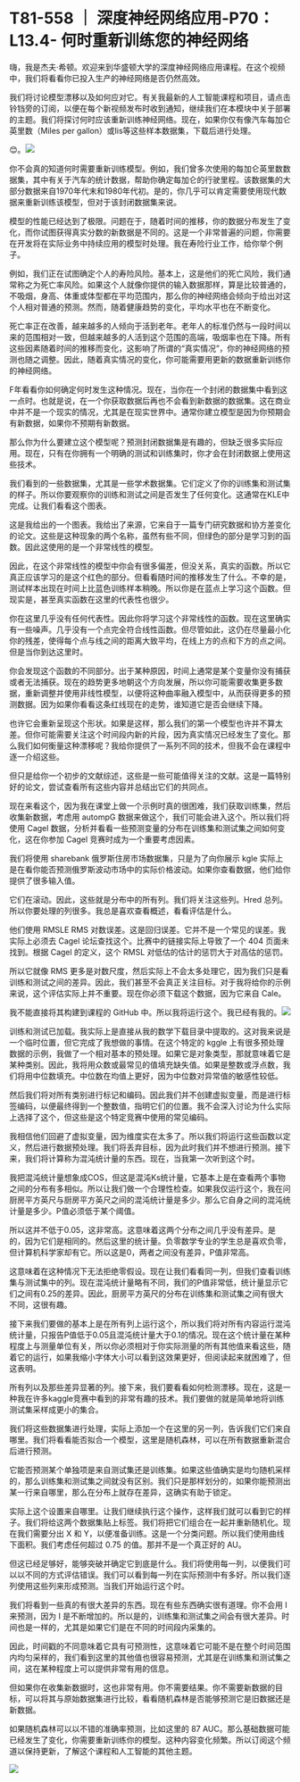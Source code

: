 # T81-558 ｜ 深度神经网络应用-P70：L13.4- 何时重新训练您的神经网络 

嗨，我是杰夫·希顿。欢迎来到华盛顿大学的深度神经网络应用课程。在这个视频中，我们将看看你已投入生产的神经网络是否仍然高效。

我们将讨论模型漂移以及如何应对它。有关我最新的人工智能课程和项目，请点击铃铛旁的订阅，以便在每个新视频发布时收到通知，继续我们在本模块中关于部署的主题。我们将探讨何时应该重新训练神经网络。现在，如果你仅有像汽车每加仑英里数（Miles per gallon）或Iis等这些样本数据集，下载后进行处理。

😊。![](img/de3c5a0770101a2c095d10c9f95e8614_1.png)

你不会真的知道何时需要重新训练模型。例如，我们曾多次使用的每加仑英里数数据集，其中有关于汽车的统计数据，帮助你确定每加仑的行驶里程。该数据集的大部分数据来自1970年代末和1980年代初。是的，你几乎可以肯定需要使用现代数据来重新训练该模型，但对于该封闭数据集来说。

模型的性能已经达到了极限。问题在于，随着时间的推移，你的数据分布发生了变化，而你试图获得真实分数的新数据是不同的。这是一个非常普遍的问题，你需要在开发将在实际业务中持续应用的模型时处理。我在寿险行业工作，给你举个例子。

例如，我们正在试图确定个人的寿险风险。基本上，这是他们的死亡风险，我们通常称之为死亡率风险。如果这个人就像你提供的输入数据那样，算是比较普通的，不吸烟，身高、体重或体型都在平均范围内，那么你的神经网络会倾向于给出对这个人相对普通的预测。然而，随着健康趋势的变化，平均水平也在不断变化。

死亡率正在改善，越来越多的人倾向于活到老年。老年人的标准仍然与一段时间以来的范围相对一致，但越来越多的人活到这个范围的高端，吸烟率也在下降。所有这些因素随着时间的推移而变化，这影响了所谓的“真实情况”，你的神经网络的预测也随之调整。因此，随着真实情况的变化，你可能需要用更新的数据重新训练你的神经网络。

F年看看你如何确定何时发生这种情况。现在，当你在一个封闭的数据集中看到这一点时。也就是说，在一个你获取数据后再也不会看到新数据的数据集。这在商业中并不是一个现实的情况，尤其是在现实世界中。通常你建立模型是因为你预期会有新数据，如果你不预期有新数据。

那么你为什么要建立这个模型呢？预测封闭数据集是有趣的，但缺乏很多实际应用。现在，只有在你拥有一个明确的测试和训练集时，你才会在封闭数据上使用这些技术。

我们看到的一些数据集，尤其是一些学术数据集。它们定义了你的训练集和测试集的样子。所以你要观察你的训练和测试之间是否发生了任何变化。这通常在KLE中完成。让我们看看这个图表。

这是我给出的一个图表。我给出了来源，它来自于一篇专门研究数据和协方差变化的论文。这些是这种现象的两个名称，虽然有些不同，但绿色的部分是学习到的函数。因此这使用的是一个非常线性的模型。

因此，在这个非常线性的模型中你会有很多偏差，但没关系，真实的函数。所以它真正应该学习的是这个红色的部分。但看看随时间的推移发生了什么。不幸的是，测试样本出现在时间上比蓝色训练样本稍晚。所以你是在蓝点上学习这个函数。但现实是，甚至真实函数在这里的代表性也很少。

你在这里几乎没有任何代表性。因此你将学习这个非常线性的函数。现在这里确实有一些噪声。几乎没有一个点完全符合线性函数。但尽管如此，这仍在尽量最小化你的残差，使得每个点与线之间的距离大致平均，在线上方的点和下方的点之间。但是当你到达这里时。

你会发现这个函数的不同部分。出于某种原因，时间上通常是某个变量你没有捕获或者无法捕获。现在的趋势更多地朝这个方向发展，所以你可能需要收集更多数据，重新调整并使用非线性模型，以便将这种曲率融入模型中，从而获得更多的预测数据。因为如果你看看这条红线现在的走势，谁知道它是否会继续下降。

也许它会重新呈现这个形状。如果是这样，那么我们的第一个模型也许并不算太差。但你可能需要关注这个时间段内新的片段，因为真实情况已经发生了变化。那么我们如何衡量这种漂移呢？我给你提供了一系列不同的技术，但我不会在课程中逐一介绍这些。

但只是给你一个初步的文献综述，这些是一些可能值得关注的文献。这是一篇特别好的论文，尝试查看所有这些内容并总结出它们的共同点。

现在来看这个，因为我在课堂上做一个示例时真的很困难，我们获取训练集，然后收集新数据，考虑用 autompG 数据来做这个，我们可能会进入这个。所以我们将使用 Cagel 数据，分析并看看一些预测变量的分布在训练集和测试集之间如何变化，这在你参加 Cagel 竞赛时成为一个重要考虑因素。

我们将使用 sharebank 俄罗斯住房市场数据集，只是为了向你展示 kgle 实际上是在看你能否预测俄罗斯波动市场中的实际价格波动。如果你查看数据，他们给你提供了很多输入值。

它们在滚动。因此，这些就是分布中的所有列。我们将关注这些列。Hred 总列。所以你要处理的列很多。我总是喜欢查看概述，看看评估是什么。

他们使用 RMSLE RMS 对数误差。这是回归误差。它并不是一个常见的误差。我实际上必须去 Cagel 论坛查找这个。比赛中的链接实际上导致了一个 404 页面未找到。根据 Cagel 的定义，这个 RMSL 对低估的估计的惩罚大于对高估的惩罚。

所以它就像 RMS 更多是对数尺度，然后实际上不会太多处理它，因为我们只是看训练和测试之间的差异。因此，我们甚至不会真正关注目标。对于我将给你的示例来说，这个评估实际上并不重要。现在你必须下载这个数据，因为它来自 Cale。

我不能直接将其构建到课程的 GitHub 中。所以我将运行这个。我已经有我的。![](img/de3c5a0770101a2c095d10c9f95e8614_3.png)

训练和测试已加载。我实际上是直接从我的数学下载目录中提取的。这对我来说是一个临时位置，但它完成了我想做的事情。在这个特定的 kggle 上有很多预处理数据的示例，我做了一个相对基本的预处理。如果它是对象类型，那就意味着它是某种类别。因此，我将用众数或最常见的值填充缺失值。如果是整数或浮点数，我们将用中位数填充。中位数在均值上更好，因为中位数对异常值的敏感性较低。

然后我们将对所有类别进行标记和编码。因此我们并不创建虚拟变量，而是进行标签编码，以便最终得到一个整数值，指明它们的位置。我不会深入讨论为什么实际上选择了这个，但这些是这个特定竞赛中使用的常见编码。

我相信他们回避了虚拟变量，因为维度实在太多了。所以我们将运行这些函数以定义，然后进行数据预处理。我们将丢弃目标，因为此时我们并不想进行预测。接下来，我们将计算称为混沌统计量的东西。现在，当我第一次听到这个时。

我把混沌统计量想象成COS，但这是混沌Ks统计量，它基本上是在查看两个事物之间的分布有多相似。所以让我们做一个合理性检查。如果我仅运行这个，我在问厨房平方英尺与厨房平方英尺之间的混沌统计量是多少。那么它自身之间的混沌统计量是多少。P值必须低于某个阈值。

所以这并不低于0.05，这非常高。这意味着这两个分布之间几乎没有差异。是的，因为它们是相同的。然后这里的统计量。负零数学专业的学生总是喜欢负零，但计算机科学家却有它。所以这是0，两者之间没有差异，P值非常高。

这意味着在这种情况下无法拒绝零假设。现在让我们看看同一列，但我们查看训练集与测试集中的列。现在混沌统计量略有不同，我们的P值非常低，统计量显示它们之间有0.25的差异。因此，厨房平方英尺的分布在训练集和测试集之间有很大不同，这很有趣。

接下来我们要做的基本上是在所有列上运行这个，所以我们将对所有内容运行混沌统计量，只报告P值低于0.05且混沌统计量大于0.1的情况。现在这个统计量在某种程度上与测量单位有关，所以你必须相对于你实际测量的所有其他值来看这些，随着它的运行，如果我缩小字体大小可以看到这效果更好，但阅读起来就困难了，但这表明。

所有列以及那些差异显著的列。接下来，我们要看看如何检测漂移。现在，这是一种我在许多kaggle竞赛中看到的非常有趣的技术。我们要做的就是简单地将训练测试集采样成更小的集合。

我们将这些数据集进行处理，实际上添加一个在这里的另一列，告诉我们它们来自哪里。我们将看看能否拟合一个模型，这里是随机森林，可以在所有数据重新混合后进行预测。

它能否预测某个单独项是来自测试集还是训练集。如果这些值确实是均匀随机采样的，那么训练集和测试集之间就没有区别。我们只是那样划分的，如果你能预测出某一行来自哪里，那么在分布上就存在差异，这确实有助于锁定。

实际上这个设置来自哪里。让我们继续执行这个操作，这样我们就可以看到它的样子。我们将给这两个数据集贴上标签。我们将把它们组合在一起并重新随机化。现在我们需要分出 X 和 Y，以便准备训练。这是一个分类问题。所以我们使用曲线下面积。我们考虑任何超过 0.75 的值。那并不是一个真正好的 AU。

但这已经足够好，能够突破并确定它到底是什么。我们将使用每一列，以便我们可以以不同的方式评估错误。我们可以看到每一列在实际预测中有多好。所以我们逐列使用这些列来形成预测。当我们开始运行这个时。

我们将看到一些真的有很大差异的东西。现在有些东西确实很有道理。你不会用 I 来预测，因为 I 是不断增加的。所以是的，训练集和测试集之间会有很大差异。时间也是一样的，尤其是如果它们是在不同的时间段内采集的。

因此，时间戳的不同意味着它具有可预测性，这意味着它可能不是在整个时间范围内均匀采样的，我们看到这里的其他值也很容易预测，尤其是在训练集和测试集之间，这在某种程度上可以提供非常有用的信息。

但如果你在收集新数据时，这也非常有用。你不需要结果。你不需要新数据的目标，可以将其与原始数据集进行比较，看看随机森林是否能够预测它是旧数据还是新数据。

如果随机森林可以以不错的准确率预测，比如这里的 87 AUC。那么基础数据可能已经发生了变化，你需要重新训练你的模型。这种内容变化频繁。所以订阅这个频道以保持更新，了解这个课程和人工智能的其他主题。

![](img/de3c5a0770101a2c095d10c9f95e8614_5.png)
